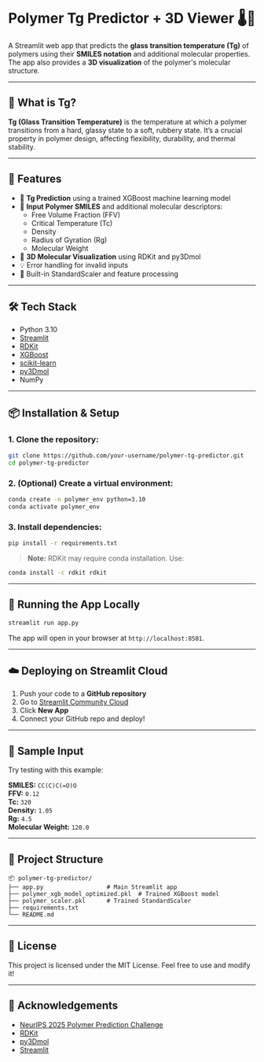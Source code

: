 # Polymer Tg Predictor + 3D Viewer 🌡️🧬

A Streamlit web app that predicts the **glass transition temperature (Tg)** of polymers using their **SMILES notation** and additional molecular properties. The app also provides a **3D visualization** of the polymer's molecular structure.

---

## 🔬 What is Tg?

**Tg (Glass Transition Temperature)** is the temperature at which a polymer transitions from a hard, glassy state to a soft, rubbery state. It’s a crucial property in polymer design, affecting flexibility, durability, and thermal stability.

---

## 🧠 Features

- 🔮 **Tg Prediction** using a trained XGBoost machine learning model
- 🧪 **Input Polymer SMILES** and additional molecular descriptors:
  - Free Volume Fraction (FFV)
  - Critical Temperature (Tc)
  - Density
  - Radius of Gyration (Rg)
  - Molecular Weight
- 🧬 **3D Molecular Visualization** using RDKit and py3Dmol
- 💡 Error handling for invalid inputs
- 🧮 Built-in StandardScaler and feature processing

---

## 🛠️ Tech Stack

- Python 3.10
- [Streamlit](https://streamlit.io/)
- [RDKit](https://www.rdkit.org/)
- [XGBoost](https://xgboost.readthedocs.io/)
- [scikit-learn](https://scikit-learn.org/)
- [py3Dmol](https://3dmol.csb.pitt.edu/)
- NumPy

---

## 📦 Installation & Setup

### 1. Clone the repository:

```bash
git clone https://github.com/your-username/polymer-tg-predictor.git
cd polymer-tg-predictor
```

### 2. (Optional) Create a virtual environment:

```bash
conda create -n polymer_env python=3.10
conda activate polymer_env
```

### 3. Install dependencies:

```bash
pip install -r requirements.txt
```

> **Note:** RDKit may require conda installation. Use:
```bash
conda install -c rdkit rdkit
```

---

## 🚀 Running the App Locally

```bash
streamlit run app.py
```

The app will open in your browser at `http://localhost:8501`.

---

## ☁️ Deploying on Streamlit Cloud

1. Push your code to a **GitHub repository**
2. Go to [Streamlit Community Cloud](https://share.streamlit.io/)
3. Click **New App**
4. Connect your GitHub repo and deploy!

---

## 🧪 Sample Input

Try testing with this example:

**SMILES:** `CC(C)C(=O)O`  
**FFV:** `0.12`  
**Tc:** `320`  
**Density:** `1.05`  
**Rg:** `4.5`  
**Molecular Weight:** `120.0`

---

## 📁 Project Structure

```
📦 polymer-tg-predictor/
├── app.py                  # Main Streamlit app
├── polymer_xgb_model_optimized.pkl  # Trained XGBoost model
├── polymer_scaler.pkl      # Trained StandardScaler
├── requirements.txt
└── README.md
```

---

## 📄 License

This project is licensed under the MIT License. Feel free to use and modify it!

---

## 🙌 Acknowledgements

- [NeurIPS 2025 Polymer Prediction Challenge](https://www.kaggle.com/competitions/neurips-2025-open-polymer)
- [RDKit](https://www.rdkit.org/)
- [py3Dmol](https://3dmol.csb.pitt.edu/)
- [Streamlit](https://streamlit.io/)
